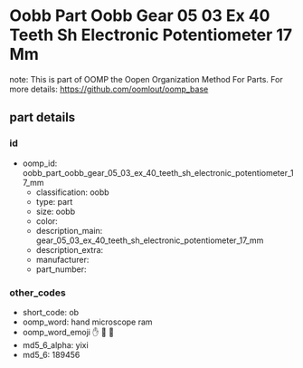 # Oobb Part Oobb Gear 05 03 Ex 40 Teeth Sh Electronic Potentiometer 17 Mm  

note: This is part of OOMP the Oopen Organization Method For Parts. For more details: https://github.com/oomlout/oomp_base

##  part details





### id
* oomp_id: oobb_part_oobb_gear_05_03_ex_40_teeth_sh_electronic_potentiometer_17_mm
  * classification: oobb
  * type: part
  * size: oobb
  * color: 
  * description_main: gear_05_03_ex_40_teeth_sh_electronic_potentiometer_17_mm
  * description_extra: 
  * manufacturer: 
  * part_number: 

### other_codes
* short_code: ob
* oomp_word: hand microscope ram
* oomp_word_emoji :hand: :microscope: :ram:
* md5_6_alpha: yixi
* md5_6: 189456